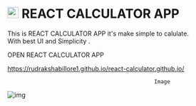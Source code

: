 
<h1>
<img src = "https://user-images.githubusercontent.com/102648499/163681010-6ae52d4f-36fe-4603-a6d1-fdf4bf4fa048.png" height = "25" width = " 25" alt = " logo " />
 <span > REACT CALCULATOR APP <span/>
</h1>
   
   
   
 <p height = "10 " width = "10 ">This is REACT CALCULATOR APP it's make simple to calulate. </br> With best UI and Simplicity .</p> 
  
  <span> <a herf = "https://rudrakshabillore1.github.io/react-calculator.github.io/"> OPEN REACT CALCULATOR APP </a> </span>
                
  https://rudrakshabillore1.github.io/react-calculator.github.io/
               
               
               
                                                  Image  
               
               
<div> <img src = "https://user-images.githubusercontent.com/102648499/163682952-7bf3d2fa-0659-45bc-9edd-c3b647d18b1b.png" alt = "img" />
</div>
                                                     
               
               
               
               

